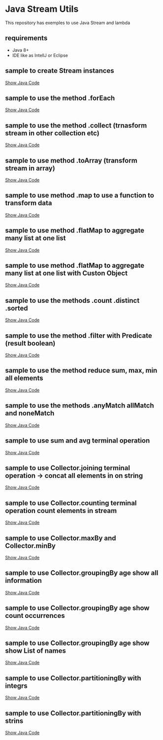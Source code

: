 # Java Stream Utils

This repository has exemples to use Java Stream and lambda

## requirements
 - Java 8+
 - IDE like as IntellJ or Eclipse

## sample to create Stream instances

[Show Java Code](operations/CreateInstanceOfStream.java)

## sample to use the method .forEach

[Show Java Code](operations/StreamForEachExemple.java)

## sample to use the method .collect (trnasform stream in other collection etc)

[Show Java Code](operations/StreamCollectSample.java)

## sample to use method .toArray (transform stream in array)

[Show Java Code](operations/StreamToArraySample.java)

## sample to use method .map to use a function to transform data

[Show Java Code](operations/StreamMapSample.java)

## sample to use method .flatMap to aggregate many list at one list

[Show Java Code](operations/StreamFlatMapSample.java)

## sample to use method .flatMap to aggregate many list at one list with Custon Object

[Show Java Code](operations/StreamFlatMapCustonObjectSample.java)

## sample to use the methods .count .distinct .sorted

[Show Java Code](operations/StreamDistinctCountSortSample.java)

## sample to use the method .filter with Predicate (result boolean)

[Show Java Code](operations/StreamFilterSample.java)

## sample to use the method reduce sum, max, min all elements

[Show Java Code](operations/StreamReduceSample.java)

## sample to use the methods .anyMatch allMatch and noneMatch

[Show Java Code](operations/StreamMatchSample.java)

## sample to use sum and avg terminal operation

[Show Java Code](terminal/StreamSumAvgSample.java)

## sample to use Collector.joining terminal operation -> concat all elements in on string

[Show Java Code](terminal/StreamJoiningSample.java)

## sample to use Collector.counting terminal operation count elements in stream

[Show Java Code](terminal/StremaCountSample.java)

## sample to use Collector.maxBy and Collector.minBy

[Show Java Code](terminal/StreamMinMaxSample.java)

## sample to use Collector.groupingBy age show all information

[Show Java Code](terminal/StreamGrupingBySample.java)

## sample to use Collector.groupingBy age show count occurrences

[Show Java Code](terminal/StreamGrupingBySample2.java)

## sample to use Collector.groupingBy age show show List of names 

[Show Java Code](terminal/StreamGrupingBySample3.java)

## sample to use Collector.partitioningBy with integrs

[Show Java Code](terminal/StreamPartitioningBySample.java)

## sample to use Collector.partitioningBy with strins

[Show Java Code](terminal/StreamPartitioningBySample2.java)

